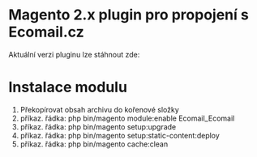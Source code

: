# Magento 2.x plugin pro propojení s Ecomail.cz

Aktuální verzi pluginu lze stáhnout zde:

# Instalace modulu

1. Překopírovat obsah archivu do kořenové složky
2. příkaz. řádka: php bin/magento module:enable Ecomail_Ecomail
3. příkaz. řádka: php bin/magento setup:upgrade
4. příkaz. řádka: php bin/magento setup:static-content:deploy
5. příkaz. řádka: php bin/magento cache:clean
